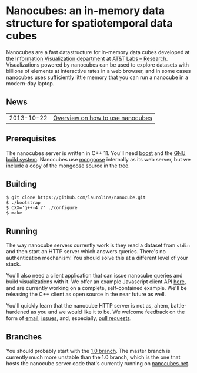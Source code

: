 # Nanocubes: an in-memory data structure for spatiotemporal data cubes

Nanocubes are a fast datastructure for in-memory data cubes developed
at the
[Information Visualization department](http://www.research.att.com/infovis)
at [AT&T Labs – Research](http://www.research.att.com). Visualizations
powered by nanocubes can be used to explore datasets with billions of
elements at interactive rates in a web browser, and in some cases nanocubes
uses sufficiently little memory that you can run a nanocube in a
modern-day laptop.

## News

<table>
<tr>
<td>
2013-10-22  
</td>
<td>
<a href="https://github.com/laurolins/nanocube/wiki">Overview on how to use nanocubes</a>
</td>
</tr>
</table>

## Prerequisites

The nanocubes server is written in C++ 11. You'll need
[boost](http://www.boost.org) and the
[GNU build system](http://www.gnu.org/software/autoconf/). Nanocubes
use [mongoose](https://github.com/valenok/mongoose) internally as its
web server, but we include a copy of the mongoose source in the tree.


## Building

    $ git clone https://github.com/laurolins/nanocube.git
    $ ./bootstrap
	$ CXX='g++-4.7' ./configure
	$ make


## Running

The way nanocube servers currently work is they read a dataset from
`stdin` and then start an HTTP server which answers queries. There's
no authentication mechanism! You should solve this at a different
level of your stack.

You'll also need a client application that can issue nanocube queries
and build visualizations with it. We offer an example Javascript
client API
[here](https://github.com/laurolins/nanocube/tree/1.0/api/js), and are
currently working on a complete, self-contained example. We'll
be releasing the C++ client as open source in the near future as well.

You'll quickly learn that the nanocube HTTP server is not as, ahem,
battle-hardened as you and we would like it to be. We welcome feedback
on the form of [email](mailto:cscheid@research.att.com),
[issues](http://github.com/laurolins/nanocube/issues), and,
especially,
[pull requests](http://github.com/laurolins/nanocube/pulls).


## Branches

You should probably start with the
[1.0 branch](https://github.com/laurolins/nanocube/tree/1.0).  The
master branch is currently much more unstable than the 1.0 branch,
which is the one that hosts the nanocube server code that's currently
running on [nanocubes.net](http://nanocubes.net).
